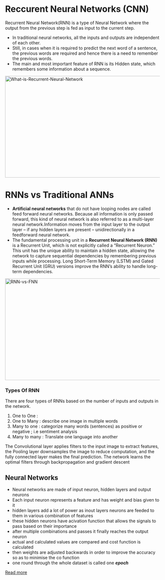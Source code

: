 # Reccurent Neural Networks (CNN)
Recurrent Neural Network(RNN) is a type of Neural Network where the output from the previous step is fed as input to the current step.
*  In traditional neural networks, all the inputs and outputs are independent of each other.
*  Still, in cases when it is required to predict the next word of a sentence, the previous words are required and hence there is a need to remember the previous words.
*  The main and most important feature of RNN is its Hidden state, which remembers some information about a sequence.

<img alt="What-is-Recurrent-Neural-Network" height="330" src="https://media.geeksforgeeks.org/wp-content/uploads/20231204125839/What-is-Recurrent-Neural-Network-660.webp" width="660">

# RNNs vs Traditional ANNs
* **Artificial neural networks** that do not have looping nodes are called feed forward neural networks. Because all information is only passed forward, this kind of neural network is also referred to as a multi-layer neural network.Information moves from the input layer to the output layer – if any hidden layers are present – unidirectionally in a feedforward neural network.
* The fundamental processing unit in a **Recurrent Neural Network (RNN)** is a Recurrent Unit, which is not explicitly called a “Recurrent Neuron.” This unit has the unique ability to maintain a hidden state, allowing the network to capture sequential dependencies by remembering previous inputs while processing. Long Short-Term Memory (LSTM) and Gated Recurrent Unit (GRU) versions improve the RNN’s ability to handle long-term dependencies.

<img alt="RNN-vs-FNN" height="330" src="https://media.geeksforgeeks.org/wp-content/uploads/20231204130132/RNN-vs-FNN-660.png" width="660">

### **Types Of RNN**
There are four types of RNNs based on the number of inputs and outputs in the network.
1. One to One :
2. One to Many : describe one image in multiple words
3. Many to one : categorize many words (sentences) as positive or negative ; i.e sentiment analysis
4. Many to many : Translate one language into another



The Convolutional layer applies filters to the input image to extract features, the Pooling layer downsamples the image to reduce computation, and the fully connected layer makes the final prediction. The network learns the optimal filters through backpropagation and gradient descent


  ## Neural Networks
  * Neural networks are made of input neuron, hidden layers and output neurons
  * Each input neuron represents a feature and has weight and bias given to it
  * hidden layers add a lot of power as inout layers neurons are feeded to them in various combination of features
  * these hidden neurons have acivation function that allows the signals to pass based on their importance
  * after multiple combinations and passes it finally reaches the output neuron
  * actual and calculated values are compared and cost function is calculated
  * then weights are adjusted backwards in order to improve the accuracy so as to minimise the co function
  * one round through the whole dataset is called one **_epoch_**

  [Read more](https://www.geeksforgeeks.org/introduction-convolution-neural-network/)

  


